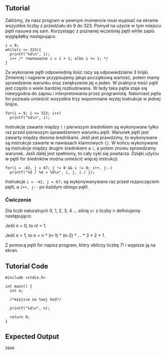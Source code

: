 Tutorial
--------

Załóżmy, że nasz program w pewnym momencie musi wypisać na ekranie wszystkie liczby z przedziału do 9 do 323. Pomysł na użycie w tym miejscu pętli nasuwa się sam. Korzystając z poznanej wcześniej pętli while zapis wyglądałby następująco.
	
	i = 9;
	while(i <= 323){
	  printf("%d\n", i);
	  i++ /* rownowazne i = i + 1; albo i += 1; */
	}
	
Za wykonanie pętli odpowiednią ilość razy są odpowiedzialne 3 linijki. Zmiennej i najpierw przypisujemy jakąś początkową wartość, potem mamy sprawdzenie warunku oraz zwiększenie jej o jeden. W praktyce treść pętli jest często o wiele bardziej rozbudowana. W tedy taka pętla staje się niewygodna do zapisu i interpretowania przez programistę. Natomiast pętla for pozwala umieścić wszystkie trzy wspomniane wyżej instrukcje w jednej linijce.
	
	for(i = 9; i <= 323; i++)
	  printf("%d\n", i);
	
Instrukcje zawarte między `(` i pierwszym średnikiem są wykonywane tylko raz przed pierwszym sprawdzeniem warunku pętli. Warunek pętli jest zawarty między dwoma średnikami. Jeśli jest prawdzimy, to wykonywane są instrukcje zawarte w nawiasach klamrowych `{}`. W końcu wykonywane są instrukcje między drugim średnikiem a `)`, a potem znowu sprawdzamy warunek. Jeśli dalej jest spełniony, to cały cykl się powtarza. Dzięki użyciu w pętli for średników można umieścić więcej instrukcji.
	
	for(i = -43, j = 67; j != 0 && i != 0; i++, j--)
	  printf("%d / %d = %d\n", i, j, i / j);
	
Instrukcje `i = -43, j = 67;` są wykonywanywane raz przed rozpoczęciem pętli, a `i++, j--` po każdym obiegu pętli.

### Ćwiczenie

Dla liczb naturalnych 0, 1, 2, 3, 4 ... silnię `n!` z liczby n definiujemy następująco:

Jeśli n = 0, to n! = 1.

Jeśli n > 1, to n = n * (n-1) * (n-2) * ... * 3 * 2 * 1.

Z pomocą pętli for napisz program, który obliczy liczbę 7! i wypisze ją na ekran.

Tutorial Code
-------------

	#include <stdio.h>

	int main() {
	  int n;
	
	  /*miejsce na twoj kod*/
	
	  printf("%d\n", n);
	
	  return 0;
	}


Expected Output
---------------
	5040